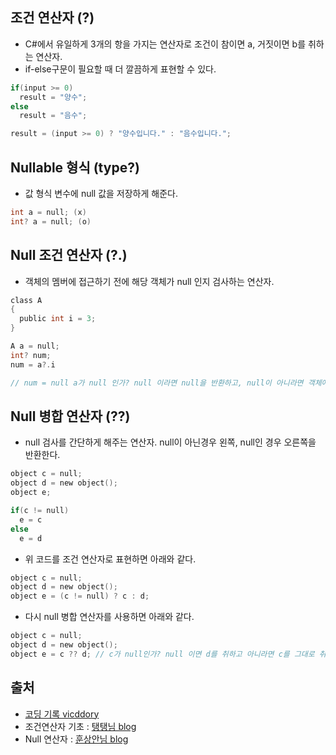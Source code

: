 조건 연산자 (?)
----
- C#에서 유일하게 3개의 항을 가지는 연산자로 조건이 참이면 a, 거짓이면 b를 취하는 연산자.
- if-else구문이 필요할 때 더 깔끔하게 표현할 수 있다.
```C
if(input >= 0)
  result = "양수";
else
  result = "음수";
```
```C
result = (input >= 0) ? "양수입니다." : "음수입니다.";
```

Nullable 형식 (type?)
-----
- 값 형식 변수에 null 값을 저장하게 해준다.
```C
int a = null; (x)
int? a = null; (o)
```

Null 조건 연산자 (?.)
-----
- 객체의 멤버에 접근하기 전에 해당 객체가 null 인지 검사하는 연산자.
```C
class A
{
  public int i = 3;
}

A a = null;
int? num;
num = a?.i

// num = null a가 null 인가? null 이라면 null을 반환하고, null이 아니라면 객체에 접근해서 값을 반환한다.
```


Null 병합 연산자 (??)
-----
- null 검사를 간단하게 해주는 연산자. null이 아닌경우 왼쪽, null인 경우 오른쪽을 반환한다.
```C
object c = null;
object d = new object();
object e;

if(c != null)
  e = c
else
  e = d
```
- 위 코드를 조건 연산자로 표현하면 아래와 같다.
```C
object c = null;
object d = new object();
object e = (c != null) ? c : d;
```
- 다시 null 병합 연산자를 사용하면 아래와 같다.
```C
object c = null;
object d = new object();
object e = c ?? d; // c가 null인가? null 이면 d를 취하고 아니라면 c를 그대로 취한다.
```





출처
-----
- [코딩 기록 vicddory](https://codingcoding.tistory.com/330)
- 조건연산자 기초 : [탱탱님 blog](https://blog.naver.com/nanum5125/222103775063)
- Null 연산자 : [훈상안님 blog](https://blog.naver.com/skfro2013/221732097102)
